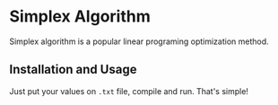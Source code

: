 # Simplex Algorithm

Simplex algorithm is a popular linear programing optimization method.

## Installation and Usage

Just put your values on ```.txt``` file, compile and run. That's simple!